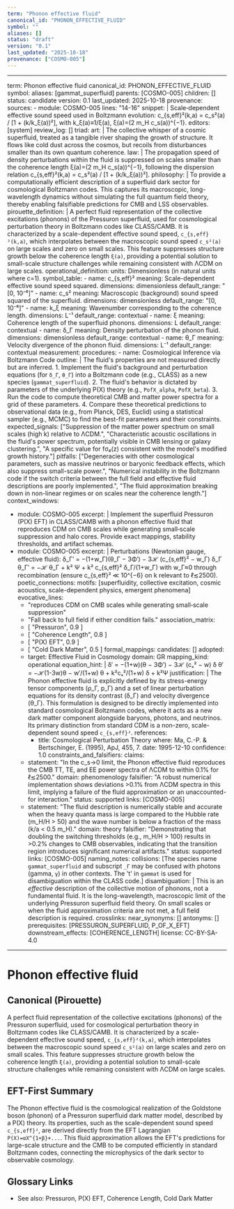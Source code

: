 ```yaml
---
term: "Phonon effective fluid"
canonical_id: "PHONON_EFFECTIVE_FLUID"
symbol: ""
aliases: []
status: "draft"
version: "0.1"
last_updated: "2025-10-18"
provenance: ["COSMO-005"]
---
```


---
term: Phonon effective fluid
canonical_id: PHONON_EFFECTIVE_FLUID
symbol: 
aliases: [gammat_superfluid]
parents: [COSMO-005]
children: []
status: candidate
version: 0.1
last_updated: 2025-10-18
provenance:
  sources:
    - module: COSMO-005
      lines: "14-16"
      snippet: |
        Scale‑dependent effective sound speed used in Boltzmann evolution:
        c_{s,eff}²(k,a) = c_s²(a) / [1 + (k/k_ξ(a))²],  with k_ξ(a)≡1/ξ(a),  ξ(a)=(2 m_H c_s(a))^{−1}.
  editors: [system]
  review_log: []
triad:
  art: |
    The collective whisper of a cosmic superfluid, treated as a tangible river shaping the growth of structure. It flows like cold dust across the cosmos, but recoils from disturbances smaller than its own quantum coherence.
  law: |
    The propagation speed of density perturbations within the fluid is suppressed on scales smaller than the coherence length ξ(a)=(2 m_H c_s(a))^{−1}, following the dispersion relation c_{s,eff}²(k,a) = c_s²(a) / [1 + (k/k_ξ(a))²].
  philosophy: |
    To provide a computationally efficient description of a superfluid dark sector for cosmological Boltzmann codes. This captures its macroscopic, long-wavelength dynamics without simulating the full quantum field theory, thereby enabling falsifiable predictions for CMB and LSS observables.
pirouette_definition: |
  A perfect fluid representation of the collective excitations (phonons) of the Pressuron superfluid, used for cosmological perturbation theory in Boltzmann codes like CLASS/CAMB. It is characterized by a scale-dependent effective sound speed, `c_{s,eff}²(k,a)`, which interpolates between the macroscopic sound speed `c_s²(a)` on large scales and zero on small scales. This feature suppresses structure growth below the coherence length `ξ(a)`, providing a potential solution to small-scale structure challenges while remaining consistent with ΛCDM on large scales.
operational_definition:
  units: Dimensionless (in natural units where c=1).
  symbol_table:
    - name: c_{s,eff}²
      meaning: Scale-dependent effective sound speed squared.
      dimensions: dimensionless
      default_range: "[0, 10⁻⁶]"
    - name: c_s²
      meaning: Macroscopic (background) sound speed squared of the superfluid.
      dimensions: dimensionless
      default_range: "[0, 10⁻⁶]"
    - name: k_ξ
      meaning: Wavenumber corresponding to the coherence length.
      dimensions: L⁻¹
      default_range: contextual
    - name: ξ
      meaning: Coherence length of the superfluid phonons.
      dimensions: L
      default_range: contextual
    - name: δ_Γ
      meaning: Density perturbation of the phonon fluid.
      dimensions: dimensionless
      default_range: contextual
    - name: θ_Γ
      meaning: Velocity divergence of the phonon fluid.
      dimensions: L⁻¹
      default_range: contextual
  measurement:
    procedures:
      - name: Cosmological Inference via Boltzmann Code
        outline: |
          The fluid's properties are not measured directly but are inferred.
          1. Implement the fluid's background and perturbation equations (for `δ_Γ`, `θ_Γ`) into a Boltzmann code (e.g., CLASS) as a new species (`gammat_superfluid`).
          2. The fluid's behavior is dictated by parameters of the underlying P(X) theory (e.g., `PofX_alpha`, `PofX_beta`).
          3. Run the code to compute theoretical CMB and matter power spectra for a grid of these parameters.
          4. Compare these theoretical predictions to observational data (e.g., from Planck, DES, Euclid) using a statistical sampler (e.g., MCMC) to find the best-fit parameters and their constraints.
        expected_signals: ["Suppression of the matter power spectrum on small scales (high k) relative to ΛCDM.", "Characteristic acoustic oscillations in the fluid's power spectrum, potentially visible in CMB lensing or galaxy clustering.", "A specific value for fσ₈(z) consistent with the model's modified growth history."]
        pitfalls: ["Degeneracies with other cosmological parameters, such as massive neutrinos or baryonic feedback effects, which also suppress small-scale power.", "Numerical instability in the Boltzmann code if the switch criteria between the full field and effective fluid descriptions are poorly implemented.", "The fluid approximation breaking down in non-linear regimes or on scales near the coherence length."]
context_windows:
  - module: COSMO-005
    excerpt: |
      Implement the superfluid Pressuron (P(X) EFT) in CLASS/CAMB with a phonon effective fluid that reproduces CDM on CMB scales while generating small‑scale suppression and halo cores. Provide exact mappings, stability thresholds, and artifact schemas.
  - module: COSMO-005
    excerpt: |
      Perturbations (Newtonian gauge, effective fluid):
      δ_Γ′ = −(1+w_Γ)(θ_Γ − 3Φ′) − 3ℋ (c_{s,eff}² − w_Γ) δ_Γ
      θ_Γ′ = −ℋ θ_Γ + k² Ψ + k² c_{s,eff}² δ_Γ/(1+w_Γ)
      with w_Γ≈0 through recombination (ensure c_{s,eff}² ≪ 10^{−6} on k relevant to ℓ≲2500).
poetic_connections:
  motifs: [superfluidity, collective excitation, cosmic acoustics, scale-dependent physics, emergent phenomena]
  evocative_lines:
    - "reproduces CDM on CMB scales while generating small‑scale suppression"
    - "Fall back to full field if either condition fails."
  association_matrix:
    - [ "Pressuron", 0.9 ]
    - [ "Coherence Length", 0.8 ]
    - [ "P(X) EFT", 0.9 ]
    - [ "Cold Dark Matter", 0.5 ]
formal_mappings:
  candidates: []
  adopted:
    - target: Effective Fluid in Cosmology
      domain: GR
      mapping_kind: operational
      equation_hint: |
        δ′ = −(1+w)(θ − 3Φ′) − 3ℋ (cₛ² − w) δ
        θ′ = −ℋ(1-3w)θ − w′/(1+w) θ + k²cₛ²/(1+w) δ + k²Ψ
      justification: |
        The Phonon effective fluid is explicitly defined by its stress-energy tensor components (ρ_Γ, p_Γ) and a set of linear perturbation equations for its density contrast (δ_Γ) and velocity divergence (θ_Γ). This formulation is designed to be directly implemented into standard cosmological Boltzmann codes, where it acts as a new dark matter component alongside baryons, photons, and neutrinos. Its primary distinction from standard CDM is a non-zero, scale-dependent sound speed `c_{s,eff}²`.
      references:
        - title: Cosmological Perturbation Theory
          where: Ma, C.-P. & Bertschinger, E. (1995), ApJ, 455, 7.
          date: 1995-12-10
      confidence: 1.0
constraints_and_falsifiers:
  claims:
    - statement: "In the c_s→0 limit, the Phonon effective fluid reproduces the CMB TT, TE, and EE power spectra of ΛCDM to within 0.1% for ℓ≲2500."
      domain: phenomenology
      falsifier: "A robust numerical implementation shows deviations >0.1% from ΛCDM spectra in this limit, implying a failure of the fluid approximation or an unaccounted-for interaction."
      status: supported
      links: [COSMO-005]
    - statement: "The fluid description is numerically stable and accurate when the heavy quanta mass is large compared to the Hubble rate (m_H/H > 50) and the wave number is below a fraction of the mass (k/a < 0.5 m_H)."
      domain: theory
      falsifier: "Demonstrating that doubling the switching thresholds (e.g., m_H/H > 100) results in >0.2% changes to CMB observables, indicating that the transition region introduces significant numerical artifacts."
      status: supported
      links: [COSMO-005]
naming_notes:
  collisions: [The species name `gammat_superfluid` and subscript `_Γ` may be confused with photons (gamma, `γ`) in other contexts. The 't' in `gammat` is used for disambiguation within the CLASS code.]
  disambiguation: |
    This is an *effective* description of the collective motion of phonons, not a fundamental fluid. It is the long-wavelength, macroscopic limit of the underlying Pressuron superfluid field theory. On small scales or when the fluid approximation criteria are not met, a full field description is required.
crosslinks:
  near_synonyms: []
  antonyms: []
  prerequisites: [PRESSURON_SUPERFLUID, P_OF_X_EFT]
  downstream_effects: [COHERENCE_LENGTH]
license: CC-BY-SA-4.0
---

# Phonon effective fluid

## Canonical (Pirouette)
A perfect fluid representation of the collective excitations (phonons) of the Pressuron superfluid, used for cosmological perturbation theory in Boltzmann codes like CLASS/CAMB. It is characterized by a scale-dependent effective sound speed, `c_{s,eff}²(k,a)`, which interpolates between the macroscopic sound speed `c_s²(a)` on large scales and zero on small scales. This feature suppresses structure growth below the coherence length `ξ(a)`, providing a potential solution to small-scale structure challenges while remaining consistent with ΛCDM on large scales.

## EFT-First Summary
The Phonon effective fluid is the cosmological realization of the Goldstone boson (phonon) of a Pressuron superfluid dark matter model, described by a P(X) theory. Its properties, such as the scale-dependent sound speed `c_{s,eff}²`, are derived directly from the EFT Lagrangian `P(X)=αX^{1+β}+...`. This fluid approximation allows the EFT's predictions for large-scale structure and the CMB to be computed efficiently in standard Boltzmann codes, connecting the microphysics of the dark sector to observable cosmology.

## Glossary Links
- See also: Pressuron, P(X) EFT, Coherence Length, Cold Dark Matter